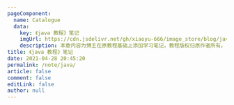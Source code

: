 ```yaml
---
pageComponent: 
  name: Catalogue
  data: 
    key: 《java 教程》笔记
    imgUrl: https://cdn.jsdelivr.net/gh/xiaoyu-666/image_store/blog/java.jpg
    description: 本章内容为博主在原教程基础上添加学习笔记，教程版权归原作者所有。
title: 《java 教程》笔记
date: 2021-04-28 20:45:20
permalink: /note/java/
article: false
comment: false
editLink: false
author: null
---
```


